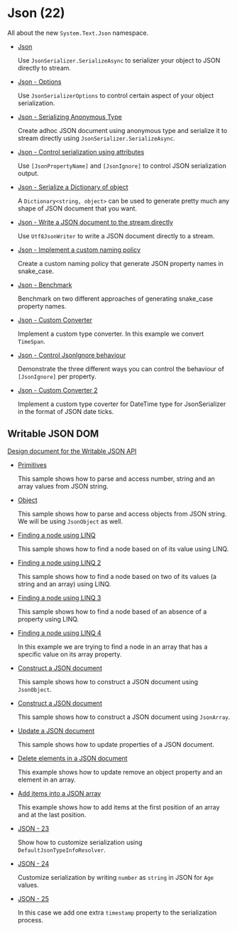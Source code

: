 # Json (22)

All about the new `System.Text.Json` namespace.

* [Json](/projects/json/json)

  Use `JsonSerializer.SerializeAsync` to serializer your object to JSON directly to stream.

* [Json - Options](/projects/json/json-2)

  Use `JsonSerializerOptions` to control certain aspect of your object serialization.

* [Json - Serializing Anonymous Type](/projects/json/json-3)

  Create adhoc JSON document using anonymous type and serialize it to stream directly using `JsonSerializer.SerializeAsync`.

* [Json - Control serialization using attributes](/projects/json/json-4)

  Use `[JsonPropertyName]` and `[JsonIgnore]` to control JSON serialization output.

* [Json - Serialize a Dictionary of object](/projects/json/json-5)

  A `Dictionary<string, object>` can be used to generate pretty much any shape of JSON document that you want.

* [Json - Write a JSON document to the stream directly](/projects/json/json-6)

  Use `Utf8JsonWriter` to write a JSON document directly to a stream.

* [Json - Implement a custom naming policy](/projects/json/json-7)

  Create a custom naming policy that generate JSON property names in snake_case. 

* [Json - Benchmark](/projects/json/json-8)

  Benchmark on two different approaches of generating snake_case property names. 

* [Json - Custom Converter](/projects/json/json-9)

  Implement a custom type converter. In this example we convert `TimeSpan`.

* [Json - Control JsonIgnore behaviour](/projects/json/json-10)

  Demonstrate the three different ways you can control the behaviour of `[JsonIgnore]` per property.
  
* [Json - Custom Converter 2](/projects/json/json-11)

  Implement a custom type coverter for DateTime type for JsonSerializer in the format of JSON date ticks.


## Writable JSON DOM

   [Design document for the Writable JSON API](https://github.com/dotnet/designs/blob/main/accepted/2020/serializer/WriteableDomAndDynamic.md)

* [Primitives](/projects/json/json-12)
  
  This sample shows how to parse and access number, string and an array values from JSON string.

* [Object](/projects/json/json-13)

  This sample shows how to parse and access objects from JSON string. We will be using `JsonObject` as well.

* [Finding a node using LINQ](/projects/json/json-14)

  This sample shows how to find a node based on of its value using LINQ.

* [Finding a node using LINQ 2](/projects/json/json-15)

  This sample shows how to find a node based on two of its values (a string and an array) using LINQ.

* [Finding a node using LINQ 3](/projects/json/json-16)

  This sample shows how to find a node based of an absence of a property using LINQ.

* [Finding a node using LINQ 4](/projects/json/json-17)

  In this example we are trying to find a node in an array that has a specific value on its array property.

* [Construct a JSON document](/projects/json/json-18)

  This sample shows how to construct a JSON document using `JsonObject`.

* [Construct a JSON document](/projects/json/json-19)

  This sample shows how to construct a JSON document using `JsonArray`.

* [Update a JSON document](/projects/json/json-20)

  This sample shows how to update properties of a JSON document.

* [Delete elements in a JSON document](/projects/json/json-21)

  This example shows how to update remove an object property and an element in an array.

* [Add items into a JSON array](/projects/json/json-22)
  
  This example shows how to add items at the first position of an array and at the last position.

* [JSON - 23](json-23)

  Show how to customize serialization using `DefaultJsonTypeInfoResolver`.

* [JSON - 24](json-24)

  Customize serialization by writing `number` as `string` in JSON for `Age` values. 

* [JSON - 25](json-25)

  In this case we add one extra `timestamp` property to the serialization process. 

